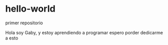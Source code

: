 # hello-world
primer repositorio

Hola soy Gaby, y estoy aprendiendo a programar
espero porder dedicarme  a esto 
